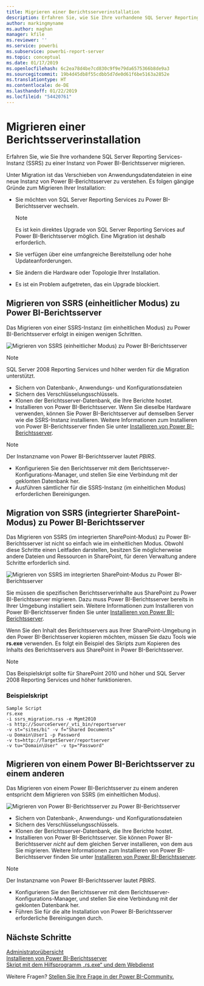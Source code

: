 ```yaml
---
title: Migrieren einer Berichtsserverinstallation
description: Erfahren Sie, wie Sie Ihre vorhandene SQL Server Reporting Services-Instanz zu einer Instanz von Power BI-Berichtsserver migrieren.
author: markingmyname
ms.author: maghan
manager: kfile
ms.reviewer: ''
ms.service: powerbi
ms.subservice: powerbi-report-server
ms.topic: conceptual
ms.date: 01/17/2019
ms.openlocfilehash: 6c2ea78d4be7cd830c9f9e79da6575366b8de9a3
ms.sourcegitcommit: 19b4d45db8f55cdbb5d7de0d61f6be5163a2852e
ms.translationtype: HT
ms.contentlocale: de-DE
ms.lasthandoff: 01/22/2019
ms.locfileid: "54420761"
---
```

# <a name="migrate-a-report-server-installation"></a>Migrieren einer Berichtsserverinstallation

Erfahren Sie, wie Sie Ihre vorhandene SQL Server Reporting Services-Instanz (SSRS) zu einer Instanz von Power BI-Berichtsserver migrieren.

Unter Migration ist das Verschieben von Anwendungsdatendateien in eine neue Instanz von Power BI-Berichtsserver zu verstehen. Es folgen gängige Gründe zum Migrieren Ihrer Installation:

* Sie möchten von SQL Server Reporting Services zu Power BI-Berichtsserver wechseln.
  
  > [!NOTE]
  > Es ist kein direktes Upgrade von SQL Server Reporting Services auf Power BI-Berichtsserver möglich. Eine Migration ist deshalb erforderlich.

* Sie verfügen über eine umfangreiche Bereitstellung oder hohe Updateanforderungen.
* Sie ändern die Hardware oder Topologie Ihrer Installation.
* Es ist ein Problem aufgetreten, das ein Upgrade blockiert.

## <a name="migrating-to-power-bi-report-server-from-ssrs-native-mode"></a>Migrieren von SSRS (einheitlicher Modus) zu Power BI-Berichtsserver

Das Migrieren von einer SSRS-Instanz (im einheitlichen Modus) zu Power BI-Berichtsserver erfolgt in einigen wenigen Schritten.

![Migrieren von SSRS (einheitlicher Modus) zu Power BI-Berichtsserver](media/migrate-report-server/migrate-from-ssrs-native.png "Migrieren von SSRS (einheitlicher Modus) zu Power BI-Berichtsserver")

> [!NOTE]
> SQL Server 2008 Reporting Services und höher werden für die Migration unterstützt.

* Sichern von Datenbank-, Anwendungs- und Konfigurationsdateien
* Sichern des Verschlüsselungsschlüssels.
* Klonen der Berichtsserver-Datenbank, die Ihre Berichte hostet.
* Installieren von Power BI-Berichtsserver. Wenn Sie dieselbe Hardware verwenden, können Sie Power BI-Berichtsserver auf demselben Server wie die SSRS-Instanz installieren. Weitere Informationen zum Installieren von Power BI-Berichtsserver finden Sie unter [Installieren von Power BI-Berichtsserver](install-report-server.md).

> [!NOTE]
> Der Instanzname von Power BI-Berichtsserver lautet *PBIRS*.

* Konfigurieren Sie den Berichtsserver mit dem Berichtsserver-Konfigurations-Manager, und stellen Sie eine Verbindung mit der geklonten Datenbank her.
* Ausführen sämtlicher für die SSRS-Instanz (im einheitlichen Modus) erforderlichen Bereinigungen.

## <a name="migration-to-power-bi-report-server-from-ssrs-sharepoint-integrated-mode"></a>Migration von SSRS (integrierter SharePoint-Modus) zu Power BI-Berichtsserver

Das Migrieren von SSRS (im integrierten SharePoint-Modus) zu Power BI-Berichtsserver ist nicht so einfach wie im einheitlichen Modus. Obwohl diese Schritte einen Leitfaden darstellen, besitzen Sie möglicherweise andere Dateien und Ressourcen in SharePoint, für deren Verwaltung andere Schritte erforderlich sind.

![Migrieren von SSRS im integrierten SharePoint-Modus zu Power BI-Berichtsserver](media/migrate-report-server/migrate-from-ssrs-sharepoint.png "Migrieren von SSRS im integrierten SharePoint-Modus zu Power BI-Berichtsserver")

Sie müssen die spezifischen Berichtsserverinhalte aus SharePoint zu Power BI-Berichtsserver migrieren. Dazu muss Power BI-Berichtsserver bereits in Ihrer Umgebung installiert sein. Weitere Informationen zum Installieren von Power BI-Berichtsserver finden Sie unter [Installieren von Power BI-Berichtsserver](install-report-server.md).

Wenn Sie den Inhalt des Berichtsservers aus Ihrer SharePoint-Umgebung in den Power BI-Berichtsserver kopieren möchten, müssen Sie dazu Tools wie **rs.exe** verwenden. Es folgt ein Beispiel des Skripts zum Kopieren des Inhalts des Berichtsservers aus SharePoint in Power BI-Berichtsserver.

> [!NOTE]
> Das Beispielskript sollte für SharePoint 2010 und höher und SQL Server 2008 Reporting Services und höher funktionieren.

### <a name="sample-script"></a>Beispielskript

```
Sample Script
rs.exe
-i ssrs_migration.rss -e Mgmt2010
-s http://SourceServer/_vti_bin/reportserver
-v st="sites/bi" -v f="Shared Documents“
-u Domain\User1 -p Password
-v ts=http://TargetServer/reportserver
-v tu="Domain\User" -v tp="Password"
```

## <a name="migrating-from-one-power-bi-report-server-to-another"></a>Migrieren von einem Power BI-Berichtsserver zu einem anderen

Das Migrieren von einem Power BI-Berichtsserver zu einem anderen entspricht dem Migrieren von SSRS (im einheitlichen Modus).

![Migrieren von Power BI-Berichtsserver zu Power BI-Berichtsserver](media/migrate-report-server/migrate-from-pbirs.png "Migrieren von Power BI-Berichtsserver zu Power BI-Berichtsserver")

* Sichern von Datenbank-, Anwendungs- und Konfigurationsdateien
* Sichern des Verschlüsselungsschlüssels.
* Klonen der Berichtsserver-Datenbank, die Ihre Berichte hostet.
* Installieren von Power BI-Berichtsserver. Sie können Power BI-Berichtsserver *nicht* auf dem gleichen Server installieren, von dem aus Sie migrieren. Weitere Informationen zum Installieren von Power BI-Berichtsserver finden Sie unter [Installieren von Power BI-Berichtsserver](install-report-server.md).

> [!NOTE]
> Der Instanzname von Power BI-Berichtsserver lautet *PBIRS*.

* Konfigurieren Sie den Berichtsserver mit dem Berichtsserver-Konfigurations-Manager, und stellen Sie eine Verbindung mit der geklonten Datenbank her.
* Führen Sie für die alte Installation von Power BI-Berichtsserver erforderliche Bereinigungen durch.

## <a name="next-steps"></a>Nächste Schritte

[Administratorübersicht](admin-handbook-overview.md)  
[Installieren von Power BI-Berichtsserver](install-report-server.md)  
[Skript mit dem Hilfsprogramm „rs.exe“ und dem Webdienst](https://docs.microsoft.com/sql/reporting-services/tools/script-with-the-rs-exe-utility-and-the-web-service)

Weitere Fragen? [Stellen Sie Ihre Frage in der Power BI-Community.](https://community.powerbi.com/)